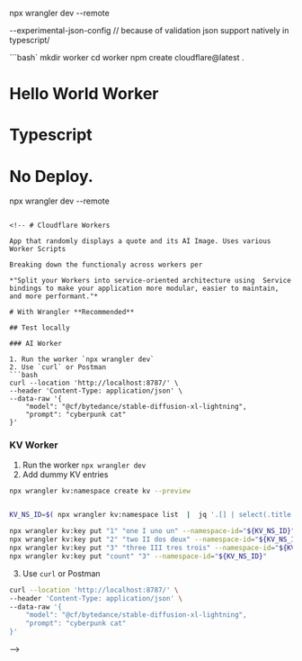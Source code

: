  npx wrangler dev --remote

--experimental-json-config // because of validation json support natively in typescript/






```bash`
mkdir worker 
cd worker
npm create cloudflare@latest .
# Hello World Worker
# Typescript
# No Deploy.


npx wrangler dev --remote     

```

<!-- # Cloudflare Workers

App that randomly displays a quote and its AI Image. Uses various Worker Scripts

Breaking down the functionaly across workers per

*"Split your Workers into service-oriented architecture using  Service bindings to make your application more modular, easier to maintain, and more performant."*
 
# With Wrangler **Recommended**

## Test locally

### AI Worker

1. Run the worker `npx wrangler dev`
2. Use `curl` or Postman
```bash
curl --location 'http://localhost:8787/' \
--header 'Content-Type: application/json' \
--data-raw '{
    "model": "@cf/bytedance/stable-diffusion-xl-lightning",
    "prompt": "cyberpunk cat"
}'
```

<!-- npx wrangler dev --remote      -->
### KV Worker

1. Run the worker `npx wrangler dev`
2. Add dummy KV entries
```bash
npx wrangler kv:namespace create kv --preview


KV_NS_ID=$( npx wrangler kv:namespace list  |  jq '.[] | select(.title == "quote-demo-kv-worker-wrangler-quote-demo-kv-dev") | .id' -r )

npx wrangler kv:key put "1" "one I uno un" --namespace-id="${KV_NS_ID}"
npx wrangler kv:key put "2" "two II dos deux" --namespace-id="${KV_NS_ID}"
npx wrangler kv:key put "3" "three III tres trois" --namespace-id="${KV_NS_ID}"
npx wrangler kv:key put "count" "3" --namespace-id="${KV_NS_ID}"
```

3. Use `curl` or Postman
```bash
curl --location 'http://localhost:8787/' \
--header 'Content-Type: application/json' \
--data-raw '{
    "model": "@cf/bytedance/stable-diffusion-xl-lightning",
    "prompt": "cyberpunk cat"
}'
```


<!-- # Sans Wrangler
## Deploy AI Worker 
`npx wrangler deploy`
`npm run build:display` --> -->